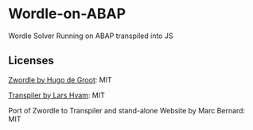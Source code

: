 # Wordle-on-ABAP

Wordle Solver Running on ABAP transpiled into JS

## Licenses

[Zwordle by Hugo de Groot](https://github.com/hdegroot/zwordle): MIT

[Transpiler by Lars Hvam](https://github.com/abaplint/transpiler): MIT

Port of Zwordle to Transpiler and stand-alone Website by Marc Bernard: MIT
